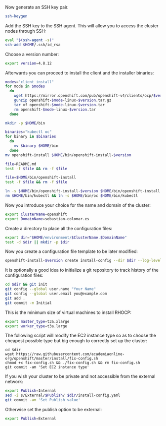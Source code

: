 Now generate an SSH key pair.
```bash
ssh-keygen
```
Add the SSH key to the SSH agent. This will allow you to access the cluster nodes through SSH:
```bash
eval "$(ssh-agent -s)"
ssh-add $HOME/.ssh/id_rsa 
```
Choose a version number:
```bash
export version=4.8.12
```
Afterwards you can proceed to install the client and the installer binaries:
```bash
modes="client install"
for mode in $modes
  do
    wget https://mirror.openshift.com/pub/openshift-v4/clients/ocp/$version/openshift-$mode-linux-$version.tar.gz
    gunzip openshift-$mode-linux-$version.tar.gz
    tar xf openshift-$mode-linux-$version.tar
    rm openshift-$mode-linux-$version.tar
  done

mkdir -p $HOME/bin

binaries="kubectl oc"
for binary in $binaries
  do
    mv $binary $HOME/bin
  done
mv openshift-install $HOME/bin/openshift-install-$version

file=README.md 
test -f $file && rm -f $file

file=$HOME/bin/openshift-install
test -f $file && rm -f $file

ln -s $HOME/bin/openshift-install-$version $HOME/bin/openshift-install
rm $HOME/bin/kubectl && ln -s $HOME/bin/oc $HOME/bin/kubectl    
```
Now you introduce your choice for the name and domain of the cluster:
```bash
export ClusterName=openshift
export DomainName=sebastian-colomar.es 
```
Create a directory to place all the configuration files:
```bash
export dir="$HOME/environment/$ClusterName.$DomainName"
test -d $dir || mkdir -p $dir 
```
Now you create a configuration file template to be later modified:
```bash
openshift-install-$version create install-config --dir $dir --log-level debug
```
It is optionally a good idea to initialize a git repository to track history of the configuration files:
```bash
cd $dir && git init
git config --global user.name "Your Name"
git config --global user.email you@example.com
git add .
git commit -m Initial 
```
This is the minimum size of virtual machines to install RHOCP:
```bash
export master_type=t3a.xlarge
export worker_type=t3a.large
```
The following script will modify the EC2 instance type so as to choose the cheapest possible type but big enough to correctly set up the cluster:
```
cd $dir
wget https://raw.githubusercontent.com/academiaonline-org/openshift/master/install/fix-config.sh
chmod +x fix-config.sh && ./fix-config.sh && rm fix-config.sh
git commit -am 'Set EC2 instance type' 
```
If you wish your cluster to be private and not accessible from the external network:
```bash
export Publish=Internal
sed -i s/External/$Publish/ $dir/install-config.yaml
git commit -am 'Set Publish value' 
```
Otherwise set the publish option to be external:
```bash
export Publish=External
```
